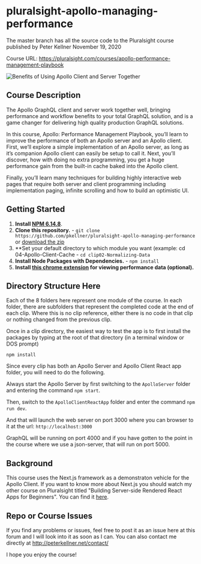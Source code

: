 # pluralsight-apollo-managing-performance 
The master branch has all the source code to the Pluralsight course published by Peter Kellner November 19, 2020

Course URL: https://pluralsight.com/courses/apollo-performance-management-playbook

![Benefits of Using Apollo Client and Server Together](m2-clip010-justmergingimage.gif)


## Course Description

The Apollo GraphQL client and server work together well, bringing performance and workflow benefits to your total GraphQL solution, and is a game changer for delivering high quality production GraphQL solutions.

In this course, Apollo: Performance Management Playbook, you’ll learn to improve the performance of both an Apollo server and an Apollo client. First, we’ll explore a simple implementation of an Apollo server, as long as it’s companion Apollo client can easily be setup to call it. Next, you’ll discover, how with doing no extra programming, you get a huge performance gain from the built-in cache baked into the Apollo client.

Finally, you’ll learn many techniques for building highly interactive web pages that require both server and client programming including implementation paging, infinite scrolling and how to build an optimistic UI. 

## Getting Started
1. **Install [NPM 6.14.8](https://nodejs.org)**. 
2. **Clone this repository.** - `git clone https://github.com/pkellner/pluralsight-apollo-managing-performance` or [download the zip](https://github.com/pkellner/pluralsight-apollo-managing-performance/archive/master.zip)
3. **Set your default directory to which module you want (example: cd 04-Apollo-Client-Cache - `cd clip02-Normalizing-Data`
4. **Install Node Packages with Dependencies.** - `npm install`
5. **Install [this chrome extension](https://chrome.google.com/webstore/detail/nextjs-utilities-extensio/ffcogmoganomoabikgmcmckdgojnpldo) for viewing performance data (optional).**



## Directory Structure Here

Each of the 8 folders here represent one module of the course.  In each folder, there are subfolders that represent the completed code at the end of each clip. Where this is no clip reference, either there is no code in that clip or nothing changed from the previous clip.

Once in a clip directory, the easiest way to test the app is to first install the packages by typing at the root of that directory (in a terminal window or DOS prompt)

`npm install`

Since every clip has both an Apollo Server and Apollo Client React app folder, you will need to do the following.

Always start the Apollo Server by first switching to the `ApolloServer` folder and entering the command `npm start`.

Then, switch to the `ApolloClientReactApp` folder and enter the command `npm run dev`.


And that will launch the web server on port 3000 where you can browser to it at the url: `http://localhost:3000`

GraphQL will be running on port 4000 and if you have gotten to the point in the course where we use a json-server, that will run on port 5000.

## Background

This course uses the Next.js framework as a demonstraton vehicle for the Apollo Client. If you want to know more about Next.js you should watch my other course on Pluralsight titled "Building Server-side Rendered React Apps for Beginners". You can find it [here](https://www.pluralsight.com/courses/building-server-side-rendered-react-apps-beginners). 

## Repo or Course Issues

If you find any problems or issues, feel free to post it as an issue here at this forum and I will look into it as soon as I can. You can also contact me directly at http://peterkellner.net/contact/ 

I hope you enjoy the course!











